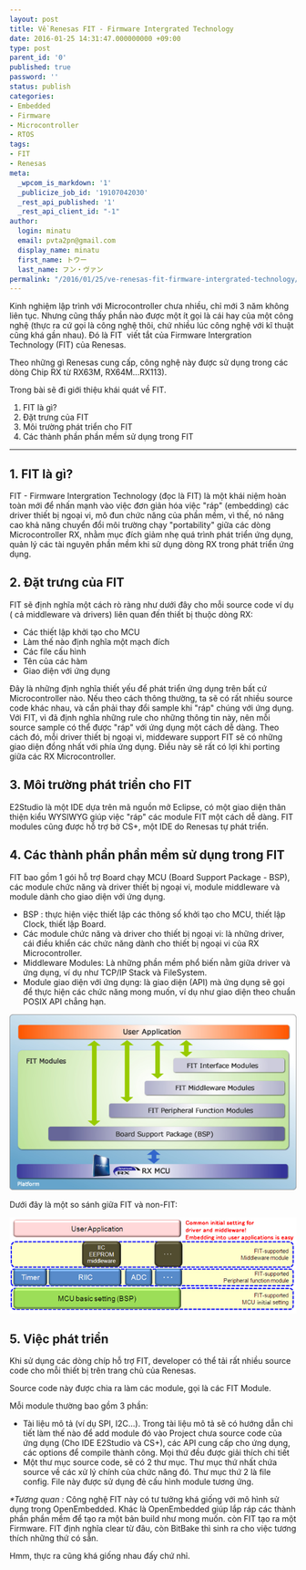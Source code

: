 ```yaml
---
layout: post
title: Về Renesas FIT - Firmware Intergrated Technology
date: 2016-01-25 14:31:47.000000000 +09:00
type: post
parent_id: '0'
published: true
password: ''
status: publish
categories:
- Embedded
- Firmware
- Microcontroller
- RTOS
tags:
- FIT
- Renesas
meta:
  _wpcom_is_markdown: '1'
  _publicize_job_id: '19107042030'
  _rest_api_published: '1'
  _rest_api_client_id: "-1"
author:
  login: minatu
  email: pvta2pn@gmail.com
  display_name: minatu
  first_name: トウー
  last_name: フン・ヴァン
permalink: "/2016/01/25/ve-renesas-fit-firmware-intergrated-technology/"
---
```

Kinh nghiệm lập trình với Microcontroller chưa nhiều, chỉ mới 3 năm không liên tục. Nhưng cũng thấy phần nào được một ít gọi là cái hay của một công nghệ (thực ra cứ gọi là công nghệ thôi, chứ nhiều lúc công nghệ với kĩ thuật cũng khá gần nhau). Đó là FIT  viết tắt của Firmware Intergration Technology (FIT) của Renesas.

Theo những gì Renesas cung cấp, công nghệ này được sử dụng trong các dòng Chip RX từ RX63M, RX64M...RX113).

Trong bài sẽ đi giới thiệu khái quát về FIT.

1.  FIT là gì?
2.  Đặt trưng của FIT
3.  Môi trường phát triển cho FIT
4.  Các thành phần phần mềm sử dụng trong FIT

* * *

## 1. FIT là gì?

FIT - Firmware Intergration Technology (đọc là FIT) là một khái niệm hoàn toàn mới để nhấn mạnh vào việc đơn giản hóa việc "ráp" (embedding) các driver thiết bị ngoại vi, mô đun chức năng của phần mềm, vì thế, nó nâng cao khả năng chuyển đổi môi trường chạy "portability" giữa các dòng Microcontroller RX, nhằm mục đích giảm nhẹ quá trình phát triển ứng dụng, quản lý các tài nguyên phần mềm khi sử dụng dòng RX trong phát triển ứng dụng.

## 2. Đặt trưng của FIT

FIT sẽ định nghĩa một cách rò ràng như dưới đây cho mỗi source code ví dụ ( cả middleware và drivers) liên quan đến thiết bị thuộc dòng RX:

*   Các thiết lập khởi tạo cho MCU
*   Làm thế nào định nghĩa một mạch đích
*   Các file cấu hình
*   Tên của các hàm
*   Giao diện với ứng dụng

Đây là những định nghĩa thiết yếu để phát triển ứng dụng trên bất cứ Microcontroller nào. Nếu theo cách thông thường, ta sẽ có rất nhiều source code khác nhau, và cần phải thay đổi sample khi "ráp" chúng với ứng dụng. Với FIT, vì đã định nghĩa những rule cho những thông tin này, nên mỗi source sample có thể được "ráp" với ứng dụng một cách dễ dàng. Theo cách đó, mỗi driver thiết bị ngoại vi, middeware support FIT sẽ có những giao diện đồng nhất với phía ứng dụng. Điều này sẽ rất có lợi khi porting giữa các RX Microcontroller.

## 3. Môi trường phát triển cho FIT

E2Studio là một IDE dựa trên mã nguồn mở Eclipse, có một giao diện thân thiện kiểu WYSIWYG giúp việc "ráp" các module FIT một cách dễ dàng. FIT modules cũng được hỗ trợ bở CS+, một IDE do Renesas tự phát triển.

## 4. Các thành phần phần mềm sử dụng trong FIT

FIT bao gồm 1 gói hỗ trợ Board chạy MCU (Board Support Package - BSP), các module chức năng và driver thiết bị ngoại vi, module middleware và module dành cho giao diện với ứng dụng.

*   BSP : thực hiện việc thiết lập các thông số khởi tạo cho MCU, thiết lập Clock, thiết lập Board.
*   Các module chức năng và driver cho thiết bị ngoại vi: là những driver, cái điều khiển các chức năng dành cho thiết bị ngoại vi của RX Microcontroller.
*   Middleware Modules: Là những phần mềm phổ biến nằm giữa driver và ứng dụng, ví dụ như TCP/IP Stack và FileSystem.
*   Module giao diện với ứng dụng: là giao diện (API) mà ứng dụng sẽ gọi để thực hiện các chức năng mong muốn, ví dụ như giao diện theo chuẩn POSIX API chẳng hạn.

![fit1](/post/images/fit1.jpg)

Dưới đây là một so sánh giữa FIT và non-FIT:

![fit01](/post/images/fit01.jpg)

## 5. Việc phát triển

Khi sử dụng các dòng chíp hỗ trợ FIT, developer có thể tải rất nhiều source code cho mỗi thiết bị trên trang chủ của Renesas.

Source code này được chia ra làm các module, gọi là các FIT Module.

Mỗi module thường bao gồm 3 phần:

*   Tài liệu mô tả (ví dụ SPI, I2C...). Trong tài liệu mô tả sẽ có hướng dẫn chi tiết làm thế nào để add module đó vào Project chưa source code của ứng dụng (Cho IDE E2Studio và CS+), các API cung cấp cho ứng dụng, các options để compile thành công. Mọi thứ đều được giải thích chi tiết
*   Một thư mục source code, sẽ có 2 thư mục. Thư mục thứ nhất chứa source về các xử lý chính của chức năng đó. Thư mục thứ 2 là file config. File này được sử dụng đẻ cấu hình module tương ứng.

_*Tương quan :_ Công nghệ FIT này có tư tưởng khá giống với mô hình sử dụng trong OpenEmbedded. Khác là OpenEmbedded giúp lắp ráp các thành phần phần mềm để tạo ra một bản build như mong muốn. còn FIT tạo ra một Firmware. FIT định nghĩa clear từ đâu, còn BitBake thì sinh ra cho việc tương thích những thứ có sẵn.

Hmm, thực ra cũng khá giống nhau đấy chứ nhỉ.